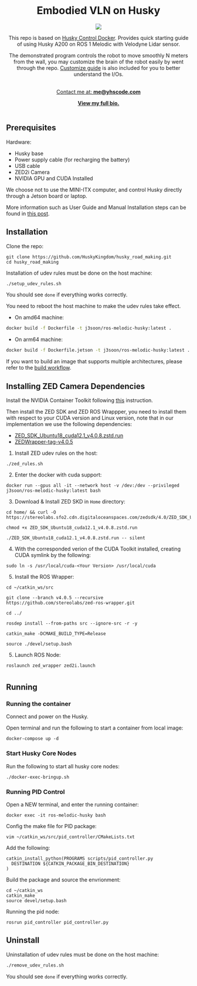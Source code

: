 

<br />
<div align="center" id="readme-top">
  
  <h1 align="center">Embodied VLN on Husky</h1>

  <p align="center" >



[<img src="https://img.shields.io/badge/dockerhub-image-important.svg?logo=docker">](https://hub.docker.com/r/j3soon/ros-melodic-husky/tags)


This repo is based on [Husky Control Docker](https://github.com/j3soon/docker-ros-husky). Provides quick starting guide of using Husky A200 on ROS 1 Melodic with Velodyne Lidar sensor.  

The demonstrated program controls the robot to move smoothly N meters from the wall, you may customize the brain of the robot easily by went through the repo. [Customize guide](#customize) is also included for you to better understand the I/Os.


<br />
<a href="https://yuhang.topsoftint.com">Contact me at: <strong>me@yhscode.com</strong></a>

<a href="https://yhscode.com"><strong>View my full bio.</strong></a>
    <br />
    <br />
  </p>
</div>



## Prerequisites

Hardware:

- Husky base
- Power supply cable (for recharging the battery)
- USB cable
- ZED2i Camera
- NVIDIA GPU and CUDA Installed

We choose not to use the MINI-ITX computer, and control Husky directly through a Jetson board or laptop.

More information such as User Guide and Manual Installation steps can be found in [this post](https://j3soon.com/cheatsheets/clearpath-husky/).

## Installation

Clone the repo:

```
git clone https://github.com/HuskyKingdom/husky_road_making.git
cd husky_road_making
```

Installation of udev rules must be done on the host machine:

```sh
./setup_udev_rules.sh
```

You should see `done` if everything works correctly.

You need to reboot the host machine to make the udev rules take effect.


- On amd64 machine:

```sh
docker build -f Dockerfile -t j3soon/ros-melodic-husky:latest .
```

- On arm64 machine:

```sh
docker build -f Dockerfile.jetson -t j3soon/ros-melodic-husky:latest .
```

If you want to build an image that supports multiple architectures, please refer to the [build workflow](./.github/workflows/build.yaml).


## Installing ZED Camera Dependencies

Install the NVIDIA Container Toolkit following [this](https://docs.nvidia.com/datacenter/cloud-native/container-toolkit/latest/install-guide.html) instruction.


Then install the ZED SDK and ZED ROS Wrappper, you need to install them with respect to your CUDA version and Linux version, note that in our implementation we use the following dependencies:

- [ZED_SDK_Ubuntu18_cuda12.1_v4.0.8.zstd.run](https://stereolabs.sfo2.cdn.digitaloceanspaces.com/zedsdk/4.0/ZED_SDK_Ubuntu18_cuda12.1_v4.0.8.zstd.run)
- [ZEDWrapper-tag-v4.0.5](https://github.com/stereolabs/zed-ros-wrapper)



1. Install ZED udev rules on the host:

```
./zed_rules.sh
```

2. Enter the docker with cuda support:

```
docker run --gpus all -it --network host -v /dev:/dev --privileged j3soon/ros-melodic-husky:latest bash
```


3. Download & Install ZED SKD in `Home` directory:

```
cd home/ && curl -O https://stereolabs.sfo2.cdn.digitaloceanspaces.com/zedsdk/4.0/ZED_SDK_Ubuntu18_cuda12.1_v4.0.8.zstd.run

chmod +x ZED_SDK_Ubuntu18_cuda12.1_v4.0.8.zstd.run

./ZED_SDK_Ubuntu18_cuda12.1_v4.0.8.zstd.run -- silent
```

4. With the corresponded verion of the CUDA Toolkit installed, creating CUDA symlink by the following:

```
sudo ln -s /usr/local/cuda-<Your Version> /usr/local/cuda
```

5. Install the ROS Wrapper:

```
cd ~/catkin_ws/src

git clone --branch v4.0.5 --recursive https://github.com/stereolabs/zed-ros-wrapper.git

cd ../

rosdep install --from-paths src --ignore-src -r -y

catkin_make -DCMAKE_BUILD_TYPE=Release

source ./devel/setup.bash
```

5. Launch ROS Node:

```
roslaunch zed_wrapper zed2i.launch
```


#


## Running

### Running the container

Connect and power on the Husky.

Open terminal and run the following to start a container from local image:

```
docker-compose up -d
```

### Start Husky Core Nodes

Run the following to start all husky core nodes:

```
./docker-exec-bringup.sh
```

<!-- ### Setting lidar
Power on your lidar and connect the ethernet cable to the laptop. Open a NEW terminal and run the following:

```
sudo ifconfig <port_name> 192.168.3.100
sudo route add 192.168.1.201 <port_name>
```
Replace `<port_name>` with the port name of your connected ethernet port. If you are not sure with this, you could check the name of ethernet ports by `ifconfig -a`.

Once finish setting up the ip configs, on the same terminal, open the runnning container in IT mode and run the lidar nodes:

```
docker exec -it ros-melodic-husky bash

roslaunch velodyne_pointcloud VLP16_points.launch
```
You can find more supports on lidar nodes in [Velodyne ROS](https://wiki.ros.org/velodyne). -->


### Running PID Control

Open a NEW terminal, and enter the running container:

```
docker exec -it ros-melodic-husky bash
```

Config the make file for PID package:

```
vim ~/catkin_ws/src/pid_controller/CMakeLists.txt
```
Add the following:

```
catkin_install_python(PROGRAMS scripts/pid_controller.py
  DESTINATION ${CATKIN_PACKAGE_BIN_DESTINATION}
)
```

Build the package and source the envrionment:

```
cd ~/catkin_ws
catkin_make
source devel/setup.bash
```

Running the pid node:

```
rosrun pid_controller pid_controller.py 
```




## Uninstall

Uninstallation of udev rules must be done on the host machine:

```sh
./remove_udev_rules.sh
```

You should see `done` if everything works correctly.

